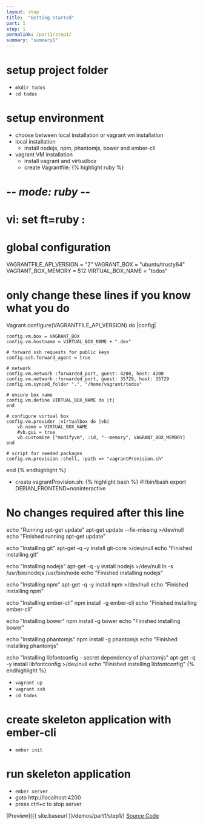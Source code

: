 ```yaml
---
layout: step
title:  "Getting Started"
part: 1
step: 1
permalink: /part1/step1/
summary: "summary1"
---
```

# setup project folder
* `mkdir todos`
* `cd todos`

# setup environment
* choose between local installation or vagrant vm installation
* local installation
  * install nodejs, npm, phantomjs, bower and ember-cli
* vagrant VM installation
  * install vagrant and virtualbox
  * create Vagrantfile:
{% highlight ruby %}
# -*- mode: ruby -*-
# vi: set ft=ruby :

# global configuration
VAGRANTFILE_API_VERSION = "2"
VAGRANT_BOX = "ubuntu/trusty64"
VAGRANT_BOX_MEMORY = 512
VIRTUAL_BOX_NAME = "todos"

# only change these lines if you know what you do
Vagrant.configure(VAGRANTFILE_API_VERSION) do |config|

    config.vm.box = VAGRANT_BOX
    config.vm.hostname = VIRTUAL_BOX_NAME + ".dev"

    # forward ssh requests for public keys
    config.ssh.forward_agent = true

    # network
    config.vm.network :forwarded_port, guest: 4200, host: 4200
    config.vm.network :forwarded_port, guest: 35729, host: 35729
    config.vm.synced_folder ".", "/home/vagrant/todos"

    # ensure box name
    config.vm.define VIRTUAL_BOX_NAME do |t|
    end

    # configure virtual box
    config.vm.provider :virtualbox do |vb|
        vb.name = VIRTUAL_BOX_NAME
        #vb.gui = true
        vb.customize ["modifyvm", :id, "--memory", VAGRANT_BOX_MEMORY]
    end

    # script for needed packages
    config.vm.provision :shell, :path => "vagrantProvision.sh"
end
{% endhighlight %}
  * create vagrantProvision.sh:
{% highlight bash %}
#!/bin/bash
export DEBIAN_FRONTEND=noninteractive

# No changes required after this line
echo "Running apt-get update"
apt-get update --fix-missing >/dev/null
echo "Finished running apt-get update"

echo "Installing git"
apt-get -q -y install git-core >/dev/null
echo "Finished installing git"

echo "Installing nodejs"
apt-get -q -y install nodejs >/dev/null
ln -s /usr/bin/nodejs /usr/bin/node
echo "Finished installing nodejs"

echo "Installing npm"
apt-get -q -y install npm >/dev/null
echo "Finished installing npm"

echo "Installing ember-cli"
npm install -g ember-cli
echo "Finished installing ember-cli"

echo "Installing bower"
npm install -g bower
echo "Finished installing bower"

echo "Installing phantomjs"
npm install -g phantomjs
echo "Finished installing phantomjs"

echo "Installing libfontconfig - secret dependency of phantomjs"
apt-get -q -y install libfontconfig >/dev/null
echo "Finished installing libfontconfig"
{% endhighlight %}
  * `vagrant up`
  * `vagrant ssh`
  * `cd todos`

# create skeleton application with ember-cli
* `ember init`

# run skeleton application
* `ember server`
* goto http://localhost:4200
* press ctrl+c to stop server

[Preview]({{ site.baseurl }}/demos/part1/step1/)
[Source Code](https://github.com/GordonSchmidt/ember-orbit-todos/tree/p1s1)
